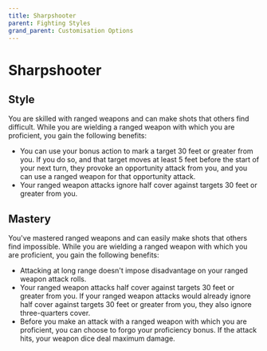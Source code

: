 ```yaml
---
title: Sharpshooter
parent: Fighting Styles
grand_parent: Customisation Options
---
```


# Sharpshooter

## Style
You are skilled with ranged weapons and can make shots that others find difficult. While you are wielding a ranged weapon with which you are proficient, you gain the following benefits:
- You can use your bonus action to mark a target 30 feet or greater from you. If you do so, and that target moves at least 5 feet before the start of your next turn, they provoke an opportunity attack from you, and you can use a ranged weapon for that opportunity attack.
- Your ranged weapon attacks ignore half cover against targets 30 feet or greater from you.

## Mastery
You've mastered ranged weapons and can easily make shots that others find impossible. While you are wielding a ranged weapon with which you are proficient, you gain the following benefits:
- Attacking at long range doesn't impose disadvantage on your ranged weapon attack rolls.
- Your ranged weapon attacks half cover against targets 30 feet or greater from you. If your ranged weapon attacks would already ignore half cover against targets 30 feet or greater from you, they also ignore three-quarters cover.
- Before you make an attack with a ranged weapon with which you are proficient, you can choose to forgo your proficiency bonus. If the attack hits, your weapon dice deal maximum damage.
